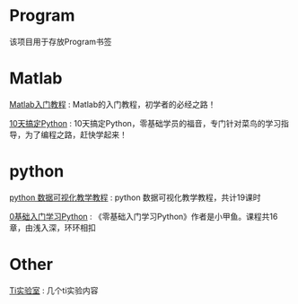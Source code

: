 # Program
该项目用于存放Program书签


Matlab
==
[Matlab入门教程](http://www.dianyuan.com/class/album_142.html) : Matlab的入门教程，初学者的必经之路！

[10天搞定Python](http://www.dianyuan.com/class/album_130.html) : 10天搞定Python，零基础学员的福音，专门针对菜鸟的学习指导，为了编程之路，赶快学起来！


python 
==
[python 数据可视化教学教程](http://www.dianyuan.com/class/album_338.html) : python 数据可视化教学教程，共计19课时

[0基础入门学习Python](http://www.dianyuan.com/class/album_169.html) : 《零基础入门学习Python》作者是小甲鱼。课程共16章，由浅入深，环环相扣



Other
==
[Ti实验室](http://www.dianyuan.com/class/album_209.html) : 几个ti实验内容
